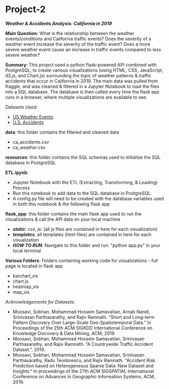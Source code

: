 # Project-2

***Weather & Accidents Analysis: California in 2019***

**Main Question:** What is the relationship between the weather events/conditions and California traffic events? Does the severity of a weather event increase the severity of the traffic event? Does a more severe weather event cause an increase in traffic events compared to less severe weather?

**Summary**: This project used a python flask-powered API combined with PostgreSQL, to create various visualizations (using HTML, CSS, JavaScript, d3.js, and Chart.js) surrounding the topic of weather patterns & traffic accidents that occur in California in 2019. The main data was pulled from Kaggle, and was cleaned & filtered in a Jupyter Notebook to load the files into a SQL database. The database is then called every time the flask app runs in a browser, where multiple visualizations are available to see. 

*Datasets Used:* 
- [US Weather Events](https://www.kaggle.com/sobhanmoosavi/us-weather-events)
- [U.S. Accidents](https://www.kaggle.com/sobhanmoosavi/us-accidents)

**data**: this folder contains the filtered and cleaned data
- ca_accidents.csv
- ca_weather.csv

**resources**: this folder contains the SQL schemas used to initialize the SQL database in PostgreSQL

**ETL.ipynb**: 
- Jupyter Notebook with the ETL (Extracting, Transforming, & Loading) Process
- Run this notebook to add data to the SQL database in PostgreSQL
- A config.py file will need to be created with the database variables used in both this notebook & the following flask app

**flask_app**: this folder contains the main flask app used to run the visualizations & call the API data on your local machine
- ***static***: *css*, *js*: (all js files are contained in here for each visualization)
- ***templates***: all templates (html files) are contained in here for each visualization
- ***HOW TO RUN***: Navigate to this folder and run: "python app.py" in your local terminal

**Various Folders**: Folders containing working code for visualizations - full page is located in flask app
- barchart_vis
- chart.js
- heatmap_vis
- map_vis

*Acknowledgements for Datasets:*
- Moosavi, Sobhan, Mohammad Hossein Samavatian, Arnab Nandi, Srinivasan Parthasarathy, and Rajiv Ramnath. “Short and Long-term Pattern Discovery Over Large-Scale Geo-Spatiotemporal Data.” In Proceedings of the 25th ACM SIGKDD International Conference on Knowledge Discovery & Data Mining, ACM, 2019.
- Moosavi, Sobhan, Mohammad Hossein Samavatian, Srinivasan Parthasarathy, and Rajiv Ramnath. “A Countrywide Traffic Accident Dataset.”, 2019.
- Moosavi, Sobhan, Mohammad Hossein Samavatian, Srinivasan Parthasarathy, Radu Teodorescu, and Rajiv Ramnath. "Accident Risk Prediction based on Heterogeneous Sparse Data: New Dataset and Insights." In proceedings of the 27th ACM SIGSPATIAL International Conference on Advances in Geographic Information Systems, ACM, 2019.



